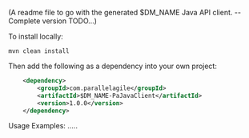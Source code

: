 
(A readme file to go with the generated $DM_NAME Java API client. -- Complete version TODO...)

To install locally:

```
mvn clean install
```

Then add the following as a dependency into your own project:

```xml
    <dependency>
        <groupId>com.parallelagile</groupId>
        <artifactId>$DM_NAME-PaJavaClient</artifactId>
        <version>1.0.0</version>
    </dependency>
```

Usage Examples:
.....
